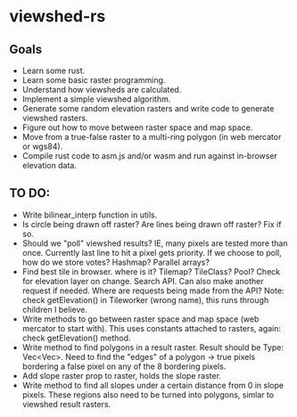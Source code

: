 # viewshed-rs

## Goals

* Learn some rust.
* Learn some basic raster programming.
* Understand how viewsheds are calculated.
* Implement a simple viewshed algorithm.
* Generate some random elevation rasters and write code to generate viewshed rasters.
* Figure out how to move between raster space and map space.
* Move from a true-false raster to a multi-ring polygon (in web mercator or wgs84).
* Compile rust code to asm.js and/or wasm and run against in-browser elevation data.

## TO DO:

*  Write bilinear_interp function in utils.
*  Is circle being drawn off raster?  Are lines being drawn off raster?  Fix if so.
*  Should we "poll" viewshed results?  IE, many pixels are tested more than once.  Currently last line to hit a pixel gets priority.  If we choose to poll, how do we store votes?  Hashmap?  Parallel arrays?
*  Find best tile in browser.  where is it?  Tilemap?  TileClass? Pool?  Check for elevation layer on change.  Search API.  Can also make another request if needed.  Where are requests being made from the API?  Note: check getElevation() in Tileworker (wrong name), this runs through children I believe.
*  Write methods to go between raster space and map space (web mercator to start with).  This uses constants attached to rasters, again: check getElevation() method.
*  Write method to find polygons in a result raster.  Result should be Type: Vec<Vec<Point>>. Need to find the "edges" of a polygon -> true pixels bordering a false pixel on any of the 8 bordering pixels.
*  Add slope raster prop to raster, holds the slope raster.
*  Write method to find all slopes under a certain distance from 0 in slope pixels.  These regions also need to be turned into polygons, simlar to viewshed result rasters.